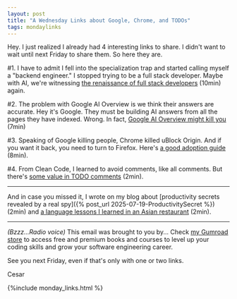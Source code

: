 ```yaml
---
layout: post
title: "A Wednesday Links about Google, Chrome, and TODOs"
tags: mondaylinks
---
```


Hey. I just realized I already had 4 interesting links to share. I didn't want to wait until next Friday to share them. So here they are.

#1. I have to admit I fell into the specialization trap and started calling myself a "backend engineer." I stopped trying to be a full stack developer. Maybe with AI, we're witnessing [the renaissance of full stack developers](https://brodzinski.com/2025/07/renaissance-full-stack-developers.html) (10min) again.

#2. The problem with Google AI Overview is we think their answers are accurate. Hey it's Google. They must be building AI answers from all the pages they have indexed. Wrong. In fact, [Google AI Overview might kill you](https://davebarry.substack.com/p/death-by-ai) (7min)

#3. Speaking of Google killing people, Chrome killed uBlock Origin. And if you want it back, you need to turn to Firefox. Here's [a good adoption guide](https://kau.sh/blog/how-to-firefox/) (8min).

#4. From Clean Code, I learned to avoid comments, like all comments. But there's [some value in TODO comments](https://sophiebits.com/2025/07/21/todos-arent-for-doing) (2min).

***

And in case you missed it, I wrote on my blog about [productivity secrets revealed by a real spy]({% post_url 2025-07-19-ProductivitySecret %}) (2min) and [a language lessons I learned in an Asian restaurant](https://canro91.github.io/2025/07/21/Fluency/) (2min).

***

_(Bzzz...Radio voice)_ This email was brought to you by... Check [my Gumroad store](https://imcsarag.gumroad.com/) to access free and premium books and courses to level up your coding skills and grow your software engineering career.

See you next Friday, even if that's only with one or two links.

Cesar

{%include monday_links.html %}
